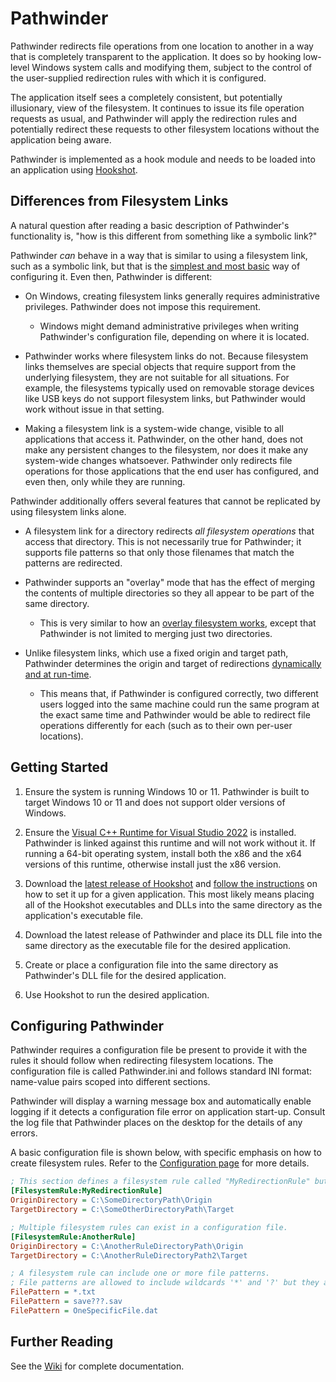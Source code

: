 # Pathwinder

Pathwinder redirects file operations from one location to another in a way that is completely transparent to the application. It does so by hooking low-level Windows system calls and modifying them, subject to the control of the user-supplied redirection rules with which it is configured.

The application itself sees a completely consistent, but potentially illusionary, view of the filesystem. It continues to issue its file operation requests as usual, and Pathwinder will apply the redirection rules and potentially redirect these requests to other filesystem locations without the application being aware.

Pathwinder is implemented as a hook module and needs to be loaded into an application using [Hookshot](https://github.com/samuelgr/Hookshot).

## Differences from Filesystem Links

A natural question after reading a basic description of Pathwinder's functionality is, "how is this different from something like a symbolic link?"

Pathwinder *can* behave in a way that is similar to using a filesystem link, such as a symbolic link, but that is the [simplest and most basic](https://github.com/samuelgr/Pathwinder/wiki/Mechanics-of-Filesystem-Rules#Entire-Directory-Replacement) way of configuring it. Even then, Pathwinder is different:

- On Windows, creating filesystem links generally requires administrative privileges. Pathwinder does not impose this requirement.
    - Windows might demand administrative privileges when writing Pathwinder's configuration file, depending on where it is located.

- Pathwinder works where filesystem links do not. Because filesystem links themselves are special objects that require support from the underlying filesystem, they are not suitable for all situations. For example, the filesystems typically used on removable storage devices like USB keys do not support filesystem links, but Pathwinder would work without issue in that setting.

- Making a filesystem link is a system-wide change, visible to all applications that access it. Pathwinder, on the other hand, does not make any persistent changes to the filesystem, nor does it make any system-wide changes whatsoever. Pathwinder only redirects file operations for those applications that the end user has configured, and even then, only while they are running.

Pathwinder additionally offers several features that cannot be replicated by using filesystem links alone.

- A filesystem link for a directory redirects *all filesystem operations* that access that directory. This is not necessarily true for Pathwinder; it supports file patterns so that only those filenames that match the patterns are redirected.

- Pathwinder supports an "overlay" mode that has the effect of merging the contents of multiple directories so they all appear to be part of the same directory.
    - This is very similar to how an [overlay filesystem works](https://docs.kernel.org/filesystems/overlayfs.html#upper-and-lower), except that Pathwinder is not limited to merging just two directories.

- Unlike filesystem links, which use a fixed origin and target path, Pathwinder determines the origin and target of redirections [dynamically and at run-time](https://github.com/samuelgr/Pathwinder/wiki/Configuration#Dynamic-Reference-Resolution).
    - This means that, if Pathwinder is configured correctly, two different users logged into the same machine could run the same program at the exact same time and Pathwinder would be able to redirect file operations differently for each (such as to their own per-user locations).

## Getting Started

1. Ensure the system is running Windows 10 or 11. Pathwinder is built to target Windows 10 or 11 and does not support older versions of Windows.

1. Ensure the [Visual C++ Runtime for Visual Studio 2022](https://docs.microsoft.com/en-us/cpp/windows/latest-supported-vc-redist) is installed. Pathwinder is linked against this runtime and will not work without it. If running a 64-bit operating system, install both the x86 and the x64 versions of this runtime, otherwise install just the x86 version.

1. Download the [latest release of Hookshot](https://github.com/samuelgr/Hookshot/releases) and [follow the instructions](https://github.com/samuelgr/Hookshot/blob/master/USERS.md#getting-started) on how to set it up for a given application. This most likely means placing all of the Hookshot executables and DLLs into the same directory as the application's executable file.

1. Download the latest release of Pathwinder and place its DLL file into the same directory as the executable file for the desired application.

1. Create or place a configuration file into the same directory as Pathwinder's DLL file for the desired application.

1. Use Hookshot to run the desired application.


## Configuring Pathwinder

Pathwinder requires a configuration file be present to provide it with the rules it should follow when redirecting filesystem locations.  The configuration file is called Pathwinder.ini and follows standard INI format: name-value pairs scoped into different sections.

Pathwinder will display a warning message box and automatically enable logging if it detects a configuration file error on application start-up. Consult the log file that Pathwinder places on the desktop for the details of any errors.

A basic configuration file is shown below, with specific emphasis on how to create filesystem rules. Refer to the [Configuration page](https://github.com/samuelgr/Pathwinder/wiki/Configuration) for more details.

```ini
; This section defines a filesystem rule called "MyRedirectionRule" but the actual name can be arbitrary.
[FilesystemRule:MyRedirectionRule]
OriginDirectory = C:\SomeDirectoryPath\Origin
TargetDirectory = C:\SomeOtherDirectoryPath\Target

; Multiple filesystem rules can exist in a configuration file.
[FilesystemRule:AnotherRule]
OriginDirectory = C:\AnotherRuleDirectoryPath\Origin
TargetDirectory = C:\AnotherRuleDirectoryPath2\Target

; A filesystem rule can include one or more file patterns.
; File patterns are allowed to include wildcards '*' and '?' but they are not regular expressions.
FilePattern = *.txt
FilePattern = save???.sav
FilePattern = OneSpecificFile.dat
```

## Further Reading

See the [Wiki](https://github.com/samuelgr/Pathwinder/wiki) for complete documentation.
